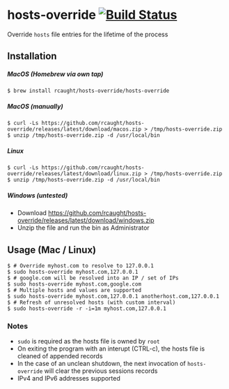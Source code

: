 # hosts-override [![Build Status](https://travis-ci.org/rcaught/hosts-override.svg?branch=master)](https://travis-ci.org/rcaught/hosts-override)
Override `hosts` file entries for the lifetime of the process

## Installation

##### MacOS (Homebrew via own tap)
```
$ brew install rcaught/hosts-override/hosts-override
```
##### MacOS (manually)
```
$ curl -Ls https://github.com/rcaught/hosts-override/releases/latest/download/macos.zip > /tmp/hosts-override.zip
$ unzip /tmp/hosts-override.zip -d /usr/local/bin
```
##### Linux
```
$ curl -Ls https://github.com/rcaught/hosts-override/releases/latest/download/linux.zip > /tmp/hosts-override.zip
$ unzip /tmp/hosts-override.zip -d /usr/local/bin
```
##### Windows (untested)
- Download https://github.com/rcaught/hosts-override/releases/latest/download/windows.zip
- Unzip the file and run the bin as Administrator

## Usage (Mac / Linux)
```
$ # Override myhost.com to resolve to 127.0.0.1
$ sudo hosts-override myhost.com,127.0.0.1
$ # google.com will be resolved into an IP / set of IPs
$ sudo hosts-override myhost.com,google.com
$ # Multiple hosts and values are supported
$ sudo hosts-override myhost.com,127.0.0.1 anotherhost.com,127.0.0.1
$ # Refresh of unresolved hosts (with custom interval)
$ sudo hosts-override -r -i=1m myhost.com,127.0.0.1
```

### Notes
- `sudo` is required as the hosts file is owned by `root`
- On exiting the program with an interupt (CTRL-c), the hosts file is cleaned of appended records
- In the case of an unclean shutdown, the next invocation of `hosts-override` will clear the previous sessions records
- IPv4 and IPv6 addresses supported
